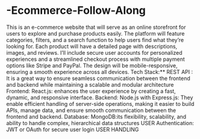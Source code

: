 # -Ecommerce-Follow-Along
This is an e-commerce website that will serve as an online storefront for users to explore and purchase products easily. The platform will feature categories, filters, and a search function to help users find what they’re looking for. Each product will have a detailed page with descriptions, images, and reviews. I’ll include secure user accounts for personalized experiences and a streamlined checkout process with multiple payment options like Stripe and PayPal. The design will be mobile-responsive, ensuring a smooth experience across all devices.
Tech Stack:**
REST API : It is a great way to ensure seamless communication between the frontend and backend while maintaining a scalable and modular architecture
Frontend: React.js: enhances the user experience by creating a fast, dynamic, and responsive interface.
Backend: Node.js with Express.js: They enable efficient handling of server-side operations, making it easier to build APIs, manage data, and ensure smooth communication between the frontend and backend.
Database: MongoDB:its flexibility, scalability, and ability to handle complex, hierarchical data structures
USER Authentication: JWT or OAuth for secure user login 
USER HANDLING 
